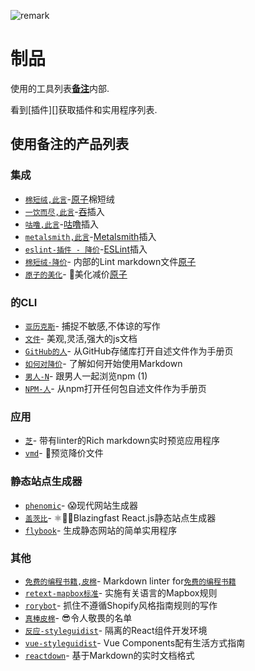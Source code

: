 
![remark][logo]

# 制品

使用的工具列表[**备注**][remark]内部. 

看到[插件][]获取插件和实用程序列表. 

## 使用备注的产品列表

### 集成

-   [`棉短绒,此言`](https://github.com/wooorm/linter-remark)-[原子](https://github.com/atom/atom)棉短绒
-   [`一饮而尽,此言`](https://github.com/denysdovhan/gulp-remark)-[吞](https://github.com/gulpjs/gulp)插入
-   [`咕噜,此言`](https://github.com/ChristianMurphy/grunt-remark)-[咕噜](https://github.com/gruntjs/grunt)插入
-   [`metalsmith,此言`](https://github.com/ben-eb/metalsmith-remark)-[Metalsmith](https://github.com/metalsmith/metalsmith)插入
-   [`eslint-插件 - 降价`](https://github.com/eslint/eslint-plugin-markdown)-[ESLint](https://github.com/eslint/eslint)插入
-   [`棉短绒-降价`](https://github.com/AtomLinter/linter-markdown)- 内部的Lint markdown文件[原子](https://github.com/atom/atom)
-   [`原子的美化`](https://github.com/Glavin001/atom-beautify)- 💄美化减价[原子](https://github.com/atom/atom)

### 的CLI

-   [`亚历克斯`](https://github.com/wooorm/alex)- 捕捉不敏感,不体谅的写作
-   [`文件`](https://github.com/documentationjs/documentation)- 美观,灵活,强大的js文档
-   [`GitHub的人`](https://github.com/eush77/github-man)- 从GitHub存储库打开自述文件作为手册页
-   [`如何对降价`](https://github.com/workshopper/how-to-markdown)- 了解如何开始使用Markdown
-   [`男人-N`](https://github.com/man-n/man-n)- 跟男人一起浏览npm (1) 
-   [`NPM-人`](https://github.com/eush77/npm-man)- 从npm打开任何包自述文件作为手册页

### 应用

-   [`芝`](https://github.com/rhysd/Shiba)- 带有linter的Rich markdown实时预览应用程序
-   [`vmd`](https://github.com/yoshuawuyts/vmd)- 🙏预览降价文件

### 静态站点生成器

-   [`phenomic`](https://github.com/phenomic/phenomic)- 😱现代网站生成器
-   [`盖茨比`](https://github.com/gatsbyjs/gatsby)- ⚛️📄📄Blazingfast React.js静态站点生成器
-   [`flybook`](https://github.com/rhiokim/flybook)- 生成静态网站的简单实用程序

### 其他

-   [`免费的编程书籍,皮棉`](https://github.com/vhf/free-programming-books-lint)-  Markdown linter for[`免费的编程书籍`](https://github.com/EbookFoundation/free-programming-books)
-   [`retext-mapbox标准`](https://github.com/mapbox/retext-mapbox-standard)- 实施有关语言的Mapbox规则
-   [`rorybot`](https://github.com/Shopify/rorybot)- 抓住不遵循Shopify风格指南规则的写作
-   [`真棒皮棉`](https://github.com/sindresorhus/awesome-lint)- 😎令人敬畏的名单
-   [`反应-styleguidist`](https://github.com/styleguidist/react-styleguidist)- 隔离的React组件开发环境
-   [`vue-styleguidist`](https://github.com/vue-styleguidist/vue-styleguidist)-  Vue Components配有生活方式指南
-   [`reactdown`](https://github.com/andreypopp/reactdown)- 基于Markdown的实时文档格式

<!--Definitions:-->

[logo]: https://cdn.rawgit.com/remarkjs/remark/ee78519/logo.svg

[remark]: https://github.com/remarkjs/remark

[plugins]: https://github.com/remarkjs/remark/blob/master/doc/plugins.md
